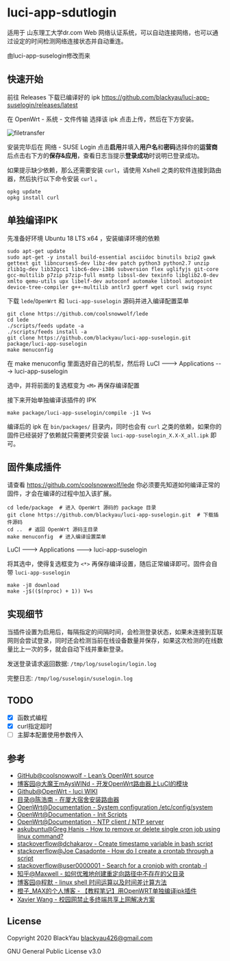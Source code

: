 # luci-app-sdutlogin

适用于 山东理工大学dr.com Web 网络认证系统，可以自动连接网络，也可以通过设定的时间检测网络连接状态并自动重连。

由luci-app-suselogin修改而来


## 快速开始

前往 Releases 下载已编译好的 ipk https://github.com/blackyau/luci-app-suselogin/releases/latest

在 OpenWrt - 系统 - 文件传输 选择该 ipk 点击上传，然后在下方安装。

![filetransfer](./filetransfer.jpg)

安装完毕后在 网络 - SUSE Login 点击**启用**并填入**用户名**和**密码**选择你的**运营商**后点击右下方的**保存&应用**，查看日志当提示**登录成功**时说明已登录成功。

如果提示缺少依赖，那么还需要安装 `curl`，请使用 Xshell 之类的软件连接到路由器，然后执行以下命令安装 `curl` 。

```shell
opkg update
opkg install curl
```

## 单独编译IPK

先准备好环境 Ubuntu 18 LTS x64 ，安装编译环境的依赖

```shell
sudo apt-get update
sudo apt-get -y install build-essential asciidoc binutils bzip2 gawk gettext git libncurses5-dev libz-dev patch python3 python2.7 unzip zlib1g-dev lib32gcc1 libc6-dev-i386 subversion flex uglifyjs git-core gcc-multilib p7zip p7zip-full msmtp libssl-dev texinfo libglib2.0-dev xmlto qemu-utils upx libelf-dev autoconf automake libtool autopoint device-tree-compiler g++-multilib antlr3 gperf wget curl swig rsync
```

下载 `lede`/`OpenWrt` 和 `luci-app-suselogin` 源码并进入编译配置菜单

```shell
git clone https://github.com/coolsnowwolf/lede
cd lede
./scripts/feeds update -a
./scripts/feeds install -a
git clone https://github.com/blackyau/luci-app-suselogin.git package/luci-app-suselogin
make menuconfig
```

在 make menuconfig 里面选好自己的机型，然后将 LuCI ---> Applications ---> luci-app-suselogin

选中，并将前面的复选框变为 `<M>` 再保存编译配置

接下来开始单独编译该插件的 IPK

```shell
make package/luci-app-suselogin/compile -j1 V=s
```

编译后的 ipk 在 `bin/packages/` 目录内，同时也会有 `curl` 之类的依赖，如果你的固件已经装好了依赖就只需要拷贝安装 `luci-app-suselogin_X.X-X_all.ipk` 即可。

## 固件集成插件

请查看 https://github.com/coolsnowwolf/lede 你必须要先知道如何编译正常的固件，才会在编译的过程中加入该扩展。

```shell
cd lede/package  # 进入 OpenWrt 源码的 package 目录
git clone https://github.com/blackyau/luci-app-suselogin.git  # 下载插件源码
cd ..  # 返回 OpenWrt 源码主目录
make menuconfig  # 进入编译设置菜单
```

LuCI ---> Applications ---> luci-app-suselogin

将其选中，使得复选框变为 `<*>` 再保存编译设置，随后正常编译即可。固件会自带 `luci-app-suselogin`

```shell
make -j8 download
make -j$(($(nproc) + 1)) V=s
```

## 实现细节

当插件设置为启用后，每隔指定的间隔时间，会检测登录状态，如果未连接到互联网则会尝试登录，同时还会检测当前在线设备数量并保存，如果这次检测的在线数量比上一次的多，就会自动下线并重新登录。

发送登录请求返回数据: `/tmp/log/suselogin/login.log`

完整日志: `/tmp/log/suselogin/suselogin.log`


## TODO

- [X] 函数式编程
- [X] curl指定超时
- [ ] 主脚本配置使用参数传入

## 参考

- [GitHub@coolsnowwolf - Lean’s OpenWrt source](https://github.com/coolsnowwolf/lede)
- [博客园@大魔王mAysWINd - 开发OpenWrt路由器上LuCI的模块](https://www.cnblogs.com/mayswind/p/3468124.html)
- [Github@OpenWrt - luci WIKI](https://github.com/openwrt/luci/wiki/CBI)
- [目录@陈浩南 - 在厦大宿舍安装路由器](https://catalog.chn.moe/%E6%95%99%E7%A8%8B/OpenWrt/%E5%9C%A8%E5%8E%A6%E5%A4%A7%E5%AE%BF%E8%88%8D%E5%AE%89%E8%A3%85%E8%B7%AF%E7%94%B1%E5%99%A8/)
- [OpenWrt@Documentation - System configuration /etc/config/system](https://openwrt.org/docs/guide-user/base-system/system_configuration)
- [OpenWrt@Documentation - Init Scripts](https://openwrt.org/docs/techref/initscripts)
- [OpenWrt@Documentation - NTP client / NTP server](https://openwrt.org/docs/guide-user/services/ntp/client-server)
- [askubuntu@Greg Hanis - How to remove or delete single cron job using linux command?](https://askubuntu.com/questions/408611)
- [stackoverflow@dchakarov - Create timestamp variable in bash script](https://stackoverflow.com/questions/17066250)
- [stackoverflow@Joe Casadonte - How do I create a crontab through a script](https://stackoverflow.com/questions/4880290)
- [stackoverflow@user0000001 - Search for a cronjob with crontab -l](https://stackoverflow.com/questions/14450866)
- [知乎@Maxwell - 如何优雅地创建重定向路径中不存在的父目录](https://zhuanlan.zhihu.com/p/61890472)
- [博客园@程默 - linux shell 时间运算以及时间差计算方法](https://www.cnblogs.com/chengmo/archive/2010/07/13/1776473.html)
- [橙子_MAX的个人博客 - 【教程笔记】用OpenWRT单独编译ipk插件](https://www.maxlicheng.com/openwrt/42.html)
- [Xavier Wang - 校园网禁止多终端共享上网解决方案](https://www.xavier.wang/post/45-suck-shit-lan/)

## License

Copyright 2020 BlackYau <blackyau426@gmail.com>

GNU General Public License v3.0
